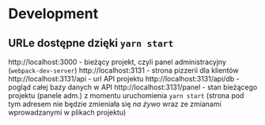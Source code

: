 # Development

## URLe dostępne dzięki `yarn start`

http://localhost:3000 - bieżący projekt, czyli panel administracyjny (`webpack-dev-server`)
http://localhost:3131 - strona pizzerii dla klientów
http://localhost:3131/api - url API projektu
http://localhost:3131/api/db - pogląd całej bazy danych w API
http://localhost:3131/panel - stan bieżącego projektu (panele adm.) z momentu uruchomienia 
`yarn start` (strona pod tym adresem nie będzie zmieniała się *na żywo* wraz ze zmianami 
wprowadzanymi w plikach projektu)